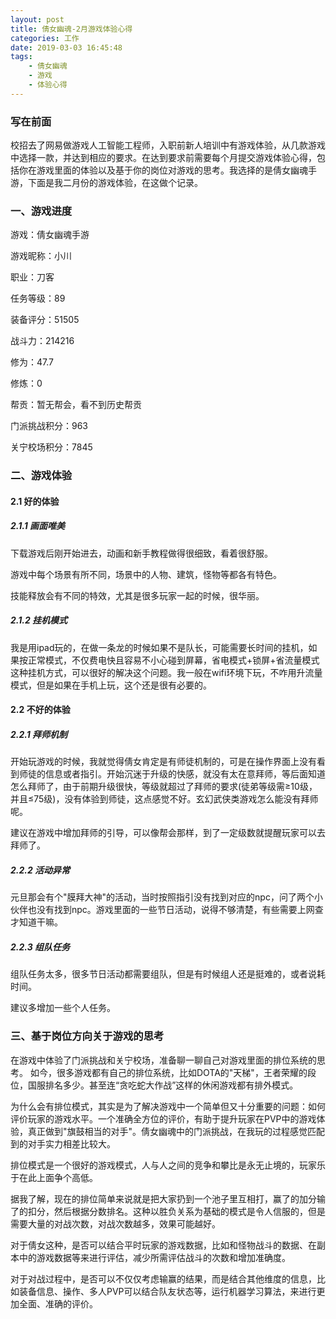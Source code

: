 ```yaml
---
layout: post
title: 倩女幽魂-2月游戏体验心得
categories: 工作
date: 2019-03-03 16:45:48
tags:
    - 倩女幽魂
    - 游戏
    - 体验心得
---
```

### 写在前面
校招去了网易做游戏人工智能工程师，入职前新人培训中有游戏体验，从几款游戏中选择一款，并达到相应的要求。在达到要求前需要每个月提交游戏体验心得，包括你在游戏里面的体验以及基于你的岗位对游戏的思考。我选择的是倩女幽魂手游，下面是我二月份的游戏体验，在这做个记录。

### 一、游戏进度
游戏：倩女幽魂手游

游戏昵称：小川

职业：刀客

任务等级：89

装备评分：51505

<!--more-->

战斗力：214216

修为：47.7

修炼：0

帮贡：暂无帮会，看不到历史帮贡

门派挑战积分：963

关宁校场积分：7845

### 二、游戏体验

#### 2.1 好的体验

##### 2.1.1  画面唯美

下载游戏后刚开始进去，动画和新手教程做得很细致，看着很舒服。

游戏中每个场景有所不同，场景中的人物、建筑，怪物等都各有特色。

技能释放会有不同的特效，尤其是很多玩家一起的时候，很华丽。

##### 2.1.2 挂机模式

我是用ipad玩的，在做一条龙的时候如果不是队长，可能需要长时间的挂机，如果按正常模式，不仅费电快且容易不小心碰到屏幕，省电模式+锁屏+省流量模式这种挂机方式，可以很好的解决这个问题。我一般在wifi环境下玩，不咋用升流量模式，但是如果在手机上玩，这个还是很有必要的。

#### 2.2 不好的体验

##### 2.2.1 拜师机制

开始玩游戏的时候，我就觉得倩女肯定是有师徒机制的，可是在操作界面上没有看到师徒的信息或者指引。开始沉迷于升级的快感，就没有太在意拜师，等后面知道怎么拜师了，由于前期升级很快，等级就超过了拜师的要求(徒弟等级需≥10级，并且≤75级)，没有体验到师徒，这点感觉不好。玄幻武侠类游戏怎么能没有拜师呢。

建议在游戏中增加拜师的引导，可以像帮会那样，到了一定级数就提醒玩家可以去拜师了。

##### 2.2.2 活动异常

元旦那会有个"膜拜大神"的活动，当时按照指引没有找到对应的npc，问了两个小伙伴也没有找到npc。游戏里面的一些节日活动，说得不够清楚，有些需要上网查才知道干嘛。

##### 2.2.3 组队任务

组队任务太多，很多节日活动都需要组队，但是有时候组人还是挺难的，或者说耗时间。

建议多增加一些个人任务。

### 三、基于岗位方向关于游戏的思考
在游戏中体验了门派挑战和关宁校场，准备聊一聊自己对游戏里面的排位系统的思考。
如今，很多游戏都有自己的排位系统，比如DOTA的"天梯"，王者荣耀的段位，国服排名多少。甚至连“贪吃蛇大作战”这样的休闲游戏都有排外模式。

为什么会有排位模式，其实是为了解决游戏中一个简单但又十分重要的问题：如何评价玩家的游戏水平。一个准确全方位的评价，有助于提升玩家在PVP中的游戏体验，真正做到"旗鼓相当的对手"。倩女幽魂中的门派挑战，在我玩的过程感觉匹配到的对手实力相差比较大。

排位模式是一个很好的游戏模式，人与人之间的竞争和攀比是永无止境的，玩家乐于在此上面争个高低。

据我了解，现在的排位简单来说就是把大家扔到一个池子里互相打，赢了的加分输了的扣分，然后根据分数排名。这种以胜负关系为基础的模式是令人信服的，但是需要大量的对战次数，对战次数越多，效果可能越好。

对于倩女这种，是否可以结合平时玩家的游戏数据，比如和怪物战斗的数据、在副本中的游戏数据等来进行评估，减少所需评估战斗的次数和增加准确度。

对于对战过程中，是否可以不仅仅考虑输赢的结果，而是结合其他维度的信息，比如装备信息、操作、多人PVP可以结合队友状态等，运行机器学习算法，来进行更加全面、准确的评价。
